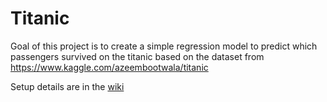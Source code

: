 # Titanic
Goal of this project is to create a simple regression model to predict which passengers survived on the titanic based on the dataset from https://www.kaggle.com/azeembootwala/titanic

Setup details are in the [wiki](https://github.com/raj140916/Titanic.wiki.git)
